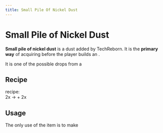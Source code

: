 ```yaml
---
title: Small Pile Of Nickel Dust
---
```


<ItemImage file="small_pile_of_nickel_dust" alt="Small Pile Of Nickel Dust" size="200" />

# Small Pile of Nickel Dust

**Small pile of nickel dust** is a dust added by TechReborn. It is the **primary way** of acquiring <McItem slug="techreborn:nickel_ingot" inline={true}/> before the player builds an <McItem slug="techreborn:industrial_grinder" inline={true}/>.

It is one of the possible drops from a <McItem slug="techreborn:scrap_box" inline={true}/>

## Recipe

<CraftingTable recipe="input air air air input air techreborn:nickel_dust air input air air air output techreborn:small_pile_of_nickel_dust,4"/>

<McItem slug="techreborn:industrial_centrifuge" inline={true}/> recipe:  
2x <McItem slug="techreborn:platinum_dust" inline={true}/> → <McItem slug="techreborn:small_pile_of_nickel_dust" inline={true}/> + 2x <McItem slug="techreborn:iridium_nugget" inline={true}/>

## Usage

The only use of the item is to make <McItem slug="techreborn:nickel_dust" inline={true}/>

<CraftingTable recipe="input techreborn:small_pile_of_nickel_dust techreborn:small_pile_of_nickel_dust techreborn:small_pile_of_nickel_dust input techreborn:small_pile_of_nickel_dust air air input air air air output techreborn:nickel_dust"/>